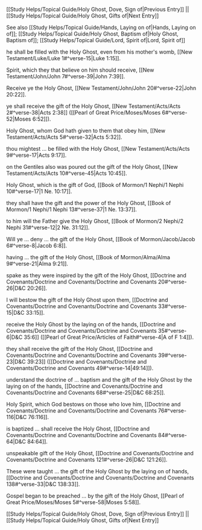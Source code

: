 [[Study Helps/Topical Guide/Holy Ghost, Dove, Sign of|Previous Entry]]  ||  [[Study Helps/Topical Guide/Holy Ghost, Gifts of|Next Entry]]

 See also [[Study Helps/Topical Guide/Hands, Laying on of|Hands, Laying on of]]; [[Study Helps/Topical Guide/Holy Ghost, Baptism of|Holy Ghost, Baptism of]]; [[Study Helps/Topical Guide/Lord, Spirit of|Lord, Spirit of]]

 he shall be filled with the Holy Ghost, even from his mother's womb, [[New Testament/Luke/Luke 1#^verse-15|Luke 1:15]].

 Spirit, which they that believe on him should receive, [[New Testament/John/John 7#^verse-39|John 7:39]].

 Receive ye the Holy Ghost, [[New Testament/John/John 20#^verse-22|John 20:22]].

 ye shall receive the gift of the Holy Ghost, [[New Testament/Acts/Acts 2#^verse-38|Acts 2:38]] ([[Pearl of Great Price/Moses/Moses 6#^verse-52|Moses 6:52]]).

 Holy Ghost, whom God hath given to them that obey him, [[New Testament/Acts/Acts 5#^verse-32|Acts 5:32]].

 thou mightest ... be filled with the Holy Ghost, [[New Testament/Acts/Acts 9#^verse-17|Acts 9:17]].

 on the Gentiles also was poured out the gift of the Holy Ghost, [[New Testament/Acts/Acts 10#^verse-45|Acts 10:45]].

 Holy Ghost, which is the gift of God, [[Book of Mormon/1 Nephi/1 Nephi 10#^verse-17|1 Ne. 10:17]].

 they shall have the gift and the power of the Holy Ghost, [[Book of Mormon/1 Nephi/1 Nephi 13#^verse-37|1 Ne. 13:37]].

 to him will the Father give the Holy Ghost, [[Book of Mormon/2 Nephi/2 Nephi 31#^verse-12|2 Ne. 31:12]].

 Will ye ... deny ... the gift of the Holy Ghost, [[Book of Mormon/Jacob/Jacob 6#^verse-8|Jacob 6:8]].

 having ... the gift of the Holy Ghost, [[Book of Mormon/Alma/Alma 9#^verse-21|Alma 9:21]].

 spake as they were inspired by the gift of the Holy Ghost, [[Doctrine and Covenants/Doctrine and Covenants/Doctrine and Covenants 20#^verse-26|D&C 20:26]].

 I will bestow the gift of the Holy Ghost upon them, [[Doctrine and Covenants/Doctrine and Covenants/Doctrine and Covenants 33#^verse-15|D&C 33:15]].

 receive the Holy Ghost by the laying on of the hands, [[Doctrine and Covenants/Doctrine and Covenants/Doctrine and Covenants 35#^verse-6|D&C 35:6]] ([[Pearl of Great Price/Articles of Faith#^verse-4|A of F 1:4]]).

 they shall receive the gift of the Holy Ghost, [[Doctrine and Covenants/Doctrine and Covenants/Doctrine and Covenants 39#^verse-23|D&C 39:23]] ([[Doctrine and Covenants/Doctrine and Covenants/Doctrine and Covenants 49#^verse-14|49:14]]).

 understand the doctrine of ... baptism and the gift of the Holy Ghost by the laying on of the hands, [[Doctrine and Covenants/Doctrine and Covenants/Doctrine and Covenants 68#^verse-25|D&C 68:25]].

 Holy Spirit, which God bestows on those who love him, [[Doctrine and Covenants/Doctrine and Covenants/Doctrine and Covenants 76#^verse-116|D&C 76:116]].

 is baptized ... shall receive the Holy Ghost, [[Doctrine and Covenants/Doctrine and Covenants/Doctrine and Covenants 84#^verse-64|D&C 84:64]].

 unspeakable gift of the Holy Ghost, [[Doctrine and Covenants/Doctrine and Covenants/Doctrine and Covenants 121#^verse-26|D&C 121:26]].

 These were taught ... the gift of the Holy Ghost by the laying on of hands, [[Doctrine and Covenants/Doctrine and Covenants/Doctrine and Covenants 138#^verse-33|D&C 138:33]].

 Gospel began to be preached ... by the gift of the Holy Ghost, [[Pearl of Great Price/Moses/Moses 5#^verse-58|Moses 5:58]].

[[Study Helps/Topical Guide/Holy Ghost, Dove, Sign of|Previous Entry]]  ||  [[Study Helps/Topical Guide/Holy Ghost, Gifts of|Next Entry]]